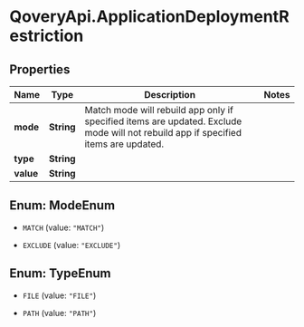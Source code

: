 # QoveryApi.ApplicationDeploymentRestriction

## Properties

Name | Type | Description | Notes
------------ | ------------- | ------------- | -------------
**mode** | **String** | Match mode will rebuild app only if specified items are updated. Exclude mode will not rebuild app if specified items are updated. | 
**type** | **String** |  | 
**value** | **String** |  | 



## Enum: ModeEnum


* `MATCH` (value: `"MATCH"`)

* `EXCLUDE` (value: `"EXCLUDE"`)





## Enum: TypeEnum


* `FILE` (value: `"FILE"`)

* `PATH` (value: `"PATH"`)




